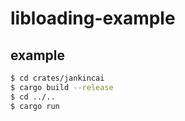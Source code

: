 # libloading-example

## example

```bash
$ cd crates/jankincai
$ cargo build --release
$ cd ../..
$ cargo run
```
